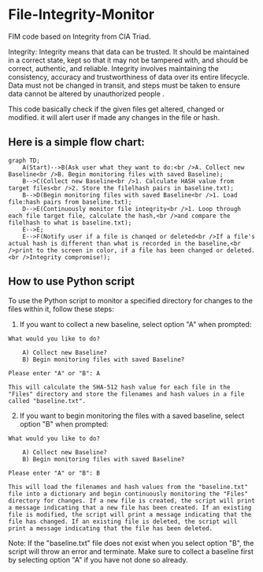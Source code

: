# File-Integrity-Monitor
FIM code based on Integrity from CIA Triad.

Integrity:
Integrity means that data can be trusted. It should be maintained in a correct state, kept so that it may not be tampered with, and should be correct, authentic, and reliable.
Integrity involves maintaining the consistency, accuracy and trustworthiness of data over its entire lifecycle. Data must not be changed in transit, and steps must be taken to ensure data cannot be altered by unauthorized people .

This code basically check if the given files get altered, changed or modified. it will alert user if made any changes in the file or hash.


## Here is a simple flow chart:

```mermaid
graph TD;
    A(Start)-->B(Ask user what they want to do:<br />A. Collect new Baseline<br />B. Begin monitoring files with saved Baseline);
    B-->C(Collect new Baseline<br />1. Calculate HASH value from target files<br />2. Store the filelhash pairs in baseline.txt);
    B-->D(Begin monitoring files with saved Baseline<br />1. Load file:hash pairs from baseline.txt);
    D-->E(Continuously monitor file inteqrity<br />1. Loop through each file target file, calculate the hash,<br />and compare the filelhash to what is baseline.txt);
    E-->E;
    E-->F(Notify user if a file is chanqed or deleted<br />If a file's actual hash is different than what is recorded in the baseline,<br />print to the screen in color, if a file has been changed or deleted.<br />Integrity compromise!);
```

## How to use Python script
To use the Python script to monitor a specified directory for changes to the files within it, follow these steps:

1. If you want to collect a new baseline, select option "A" when prompted:
```
What would you like to do?

    A) Collect new Baseline?
    B) Begin monitoring files with saved Baseline?

Please enter "A" or "B": A
```
    This will calculate the SHA-512 hash value for each file in the "Files" directory and store the filenames and hash values in a file called "baseline.txt".

2. If you want to begin monitoring the files with a saved baseline, select option "B" when prompted:
```
What would you like to do?

    A) Collect new Baseline?
    B) Begin monitoring files with saved Baseline?

Please enter "A" or "B": B
```
    This will load the filenames and hash values from the "baseline.txt" file into a dictionary and begin continuously monitoring the "Files" directory for changes. If a new file is created, the script will print a message indicating that a new file has been created. If an existing file is modified, the script will print a message indicating that the file has changed. If an existing file is deleted, the script will print a message indicating that the file has been deleted.

Note: If the "baseline.txt" file does not exist when you select option "B", the script will throw an error and terminate. Make sure to collect a baseline first by selecting option "A" if you have not done so already.
